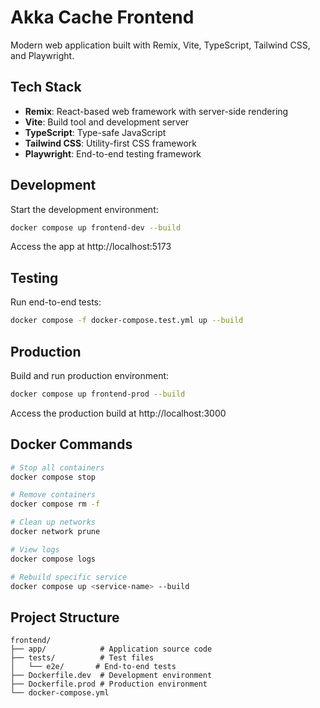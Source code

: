 # Akka Cache Frontend

Modern web application built with Remix, Vite, TypeScript, Tailwind CSS, and Playwright.

## Tech Stack

- **Remix**: React-based web framework with server-side rendering
- **Vite**: Build tool and development server
- **TypeScript**: Type-safe JavaScript
- **Tailwind CSS**: Utility-first CSS framework
- **Playwright**: End-to-end testing framework

## Development

Start the development environment:

```bash
docker compose up frontend-dev --build
```

Access the app at http://localhost:5173

## Testing

Run end-to-end tests:

```bash
docker compose -f docker-compose.test.yml up --build
```

## Production

Build and run production environment:

```bash
docker compose up frontend-prod --build
```

Access the production build at http://localhost:3000

## Docker Commands

```bash
# Stop all containers
docker compose stop

# Remove containers
docker compose rm -f

# Clean up networks
docker network prune

# View logs
docker compose logs

# Rebuild specific service
docker compose up <service-name> --build
```

## Project Structure

```
frontend/
├── app/            # Application source code
├── tests/          # Test files
│   └── e2e/       # End-to-end tests
├── Dockerfile.dev  # Development environment
├── Dockerfile.prod # Production environment
└── docker-compose.yml
```